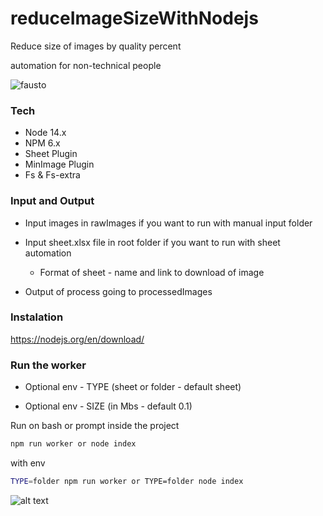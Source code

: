 # reduceImageSizeWithNodejs

Reduce size of images by quality percent

automation for non-technical people

![fausto](https://c.tenor.com/vdi4CK5kBjsAAAAC/faustao-faust%C3%A3o.gif)

### Tech
* Node 14.x 
* NPM 6.x
* Sheet Plugin
* MinImage Plugin
* Fs & Fs-extra

### Input and Output
  - Input images in rawImages if you want to run with manual input folder
  - Input sheet.xlsx file in root folder if you want to run with sheet automation 
    - Format of sheet - name and link to download of image

  - Output of process going to processedImages


### Instalation

https://nodejs.org/en/download/

### Run the worker

  - Optional env - TYPE (sheet or folder - default sheet)

  - Optional env - SIZE (in Mbs - default 0.1)

Run on bash or prompt inside the project
```bash
npm run worker or node index
```
with env
```bash
TYPE=folder npm run worker or TYPE=folder node index
```

![alt text](https://i.postimg.cc/x8kFf89V/Captura-de-Tela-2022-06-28-a-s-13-34-15.png)

